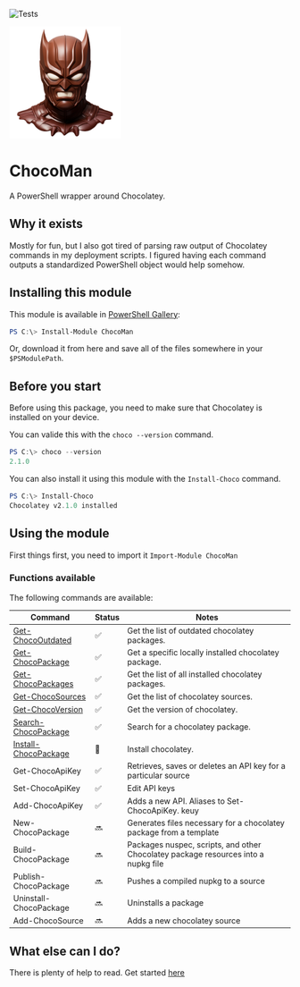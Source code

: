 ![Tests](https://github.com/regg00/ChocoMan/actions/workflows/run-tests.yaml/badge.svg)

<img src="./Docs/icon.png" height="200">

# ChocoMan

A PowerShell wrapper around Chocolatey.

## Why it exists

Mostly for fun, but I also got tired of parsing raw output of Chocolatey commands in my deployment scripts. I figured having each command outputs a standardized PowerShell object would help somehow.

## Installing this module

This module is available in [PowerShell Gallery](https://www.powershellgallery.com/packages/PSPsat):

```powershell
PS C:\> Install-Module ChocoMan
```

Or, download it from here and save all of the files somewhere in your `$PSModulePath`.

## Before you start

Before using this package, you need to make sure that Chocolatey is installed on your device.

You can valide this with the `choco --version` command.

```powershell
PS C:\> choco --version
2.1.0
```

You can also install it using this module with the `Install-Choco` command.

```powershell
PS C:\> Install-Choco
Chocolatey v2.1.0 installed
```

## Using the module

First things first, you need to import it `Import-Module ChocoMan`

### Functions available

The following commands are available:

| Command                                                | Status             | Notes                                                                              |
| ------------------------------------------------------ | ------------------ | ---------------------------------------------------------------------------------- |
| [Get-ChocoOutdated](./Docs/Get-ChocoOutdated.md)       | :white_check_mark: | Get the list of outdated chocolatey packages.                                      |
| [Get-ChocoPackage](./Docs/Get-ChocoPackage.md)         | :white_check_mark: | Get a specific locally installed chocolatey package.                               |
| [Get-ChocoPackages](./Docs/Get-ChocoPackages.md)       | :white_check_mark: | Get the list of all installed chocolatey packages.                                 |
| [Get-ChocoSources](./Docs/Get-ChocoSources.md)         | :white_check_mark: | Get the list of chocolatey sources.                                                |
| [Get-ChocoVersion](./Docs/Get-ChocoVersion.md)         | :white_check_mark: | Get the version of chocolatey.                                                     |
| [Search-ChocoPackage](./Docs/Search-ChocoPackage.md)   | :white_check_mark: | Search for a chocolatey package.                                                   |
| [Install-ChocoPackage](./Docs/Install-ChocoPackage.md) | :lab_coat:         | Install chocolatey.                                                                |
| Get-ChocoApiKey                                        | :white_check_mark: | Retrieves, saves or deletes an API key for a particular source                     |
| Set-ChocoApiKey                                        | :white_check_mark: | Edit API keys                                                                      |
| Add-ChocoApiKey                                        | :white_check_mark: | Adds a new API. Aliases to Set-ChocoApiKey. keuy                                   |
| New-ChocoPackage                                       | :soon:             | Generates files necessary for a chocolatey package from a template                 |
| Build-ChocoPackage                                     | :soon:             | Packages nuspec, scripts, and other Chocolatey package resources into a nupkg file |
| Publish-ChocoPackage                                   | :soon:             | Pushes a compiled nupkg to a source                                                |
| Uninstall-ChocoPackage                                 | :soon:             | Uninstalls a package                                                               |
| Add-ChocoSource                                        | :soon:             | Adds a new chocolatey source                                                       |

## What else can I do?

There is plenty of help to read. Get started [here](./Docs/)
